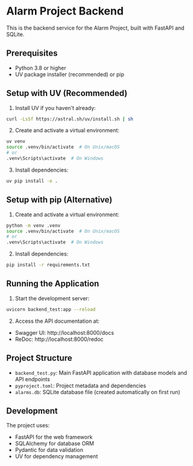 # Alarm Project Backend

This is the backend service for the Alarm Project, built with FastAPI and SQLite.

## Prerequisites

- Python 3.8 or higher
- UV package installer (recommended) or pip

## Setup with UV (Recommended)

1. Install UV if you haven't already:
```bash
curl -LsSf https://astral.sh/uv/install.sh | sh
```

2. Create and activate a virtual environment:
```bash
uv venv
source .venv/bin/activate  # On Unix/macOS
# or
.venv\Scripts\activate  # On Windows
```

3. Install dependencies:
```bash
uv pip install -e .
```

## Setup with pip (Alternative)

1. Create and activate a virtual environment:
```bash
python -m venv .venv
source .venv/bin/activate  # On Unix/macOS
# or
.venv\Scripts\activate  # On Windows
```

2. Install dependencies:
```bash
pip install -r requirements.txt
```

## Running the Application

1. Start the development server:
```bash
uvicorn backend_test:app --reload
```

2. Access the API documentation at:
- Swagger UI: http://localhost:8000/docs
- ReDoc: http://localhost:8000/redoc

## Project Structure

- `backend_test.py`: Main FastAPI application with database models and API endpoints
- `pyproject.toml`: Project metadata and dependencies
- `alarms.db`: SQLite database file (created automatically on first run)

## Development

The project uses:
- FastAPI for the web framework
- SQLAlchemy for database ORM
- Pydantic for data validation
- UV for dependency management 